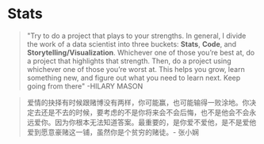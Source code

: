 # Stats
> "Try to do a project that plays to your strengths. In general, I divide the work of a data scientist into three buckets: **Stats**, **Code**, and **Storytelling/Visualization**. Whichever one of those you’re best at, do a project that highlights that strength. Then, do a project using whichever one of those you’re worst at. This helps you grow, learn something new, and figure out what you need to learn next. Keep going from there" -HILARY MASON  

> 爱情的抉择有时候跟赌博没有两样，你可能赢，也可能输得一败涂地。你决定去还是不去的时候，要考虑的不是你将来会不会后悔，也不是他会不会永远爱你。因为你根本无法知道答案。最重要的，是你爱不爱他，是不是爱他爱到愿意豪赌这一铺，虽然你是个贫穷的赌徒。- 张小娴
